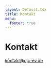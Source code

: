 ```yaml
---
layout: Default.tsx
title: Kontakt
menu:
  footer: true
---
```


# Kontakt

[kontakt@ojc-ev.de](mailto:kontakt@ojc-ev.de)
